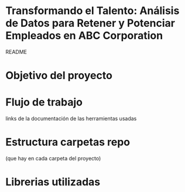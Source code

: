 # Transformando el Talento: Análisis de Datos para Retener y Potenciar Empleados en ABC Corporation
README

# Objetivo del proyecto
# Flujo de trabajo
links de la documentación de las herramientas usadas
# Estructura carpetas repo
 (que hay en cada carpeta del proyecto)
# Librerias utilizadas
